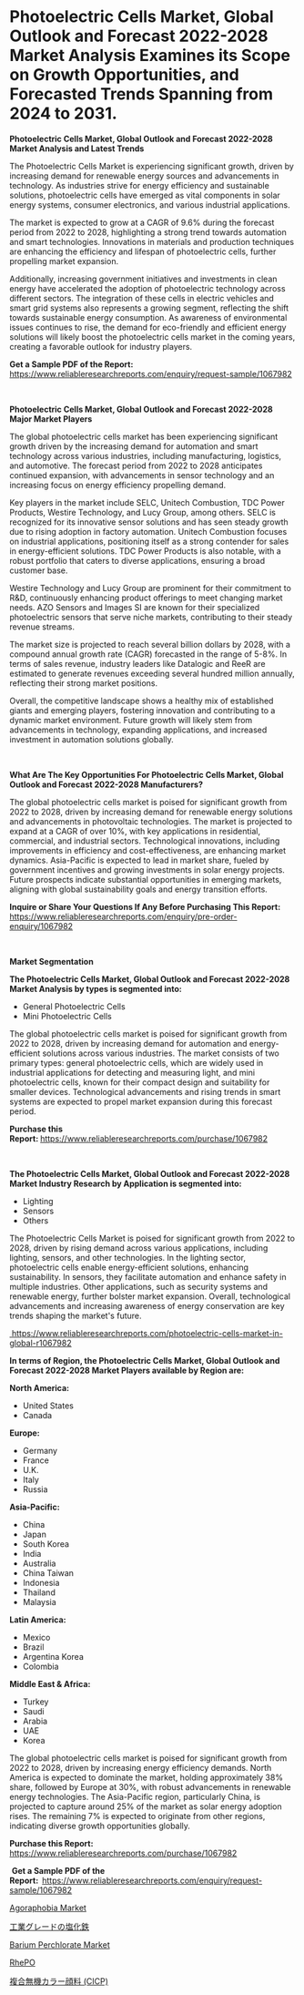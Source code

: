 <p><h1>Photoelectric Cells Market, Global Outlook and Forecast 2022-2028 Market Analysis Examines its Scope on Growth Opportunities, and Forecasted Trends Spanning from 2024 to 2031.</h1></p><p><strong>Photoelectric Cells Market, Global Outlook and Forecast 2022-2028 Market Analysis and Latest Trends</strong></p>
<p><p>The Photoelectric Cells Market is experiencing significant growth, driven by increasing demand for renewable energy sources and advancements in technology. As industries strive for energy efficiency and sustainable solutions, photoelectric cells have emerged as vital components in solar energy systems, consumer electronics, and various industrial applications. </p><p>The market is expected to grow at a CAGR of 9.6% during the forecast period from 2022 to 2028, highlighting a strong trend towards automation and smart technologies. Innovations in materials and production techniques are enhancing the efficiency and lifespan of photoelectric cells, further propelling market expansion. </p><p>Additionally, increasing government initiatives and investments in clean energy have accelerated the adoption of photoelectric technology across different sectors. The integration of these cells in electric vehicles and smart grid systems also represents a growing segment, reflecting the shift towards sustainable energy consumption. As awareness of environmental issues continues to rise, the demand for eco-friendly and efficient energy solutions will likely boost the photoelectric cells market in the coming years, creating a favorable outlook for industry players.</p></p>
<p><strong>Get a Sample PDF of the Report:&nbsp;</strong> <a href="https://www.reliableresearchreports.com/enquiry/request-sample/1067982">https://www.reliableresearchreports.com/enquiry/request-sample/1067982</a></p>
<p>&nbsp;</p>
<p><strong>Photoelectric Cells Market, Global Outlook and Forecast 2022-2028 Major Market Players</strong></p>
<p><p>The global photoelectric cells market has been experiencing significant growth driven by the increasing demand for automation and smart technology across various industries, including manufacturing, logistics, and automotive. The forecast period from 2022 to 2028 anticipates continued expansion, with advancements in sensor technology and an increasing focus on energy efficiency propelling demand.</p><p>Key players in the market include SELC, Unitech Combustion, TDC Power Products, Westire Technology, and Lucy Group, among others. SELC is recognized for its innovative sensor solutions and has seen steady growth due to rising adoption in factory automation. Unitech Combustion focuses on industrial applications, positioning itself as a strong contender for sales in energy-efficient solutions. TDC Power Products is also notable, with a robust portfolio that caters to diverse applications, ensuring a broad customer base.</p><p>Westire Technology and Lucy Group are prominent for their commitment to R&D, continuously enhancing product offerings to meet changing market needs. AZO Sensors and Images SI are known for their specialized photoelectric sensors that serve niche markets, contributing to their steady revenue streams.</p><p>The market size is projected to reach several billion dollars by 2028, with a compound annual growth rate (CAGR) forecasted in the range of 5-8%. In terms of sales revenue, industry leaders like Datalogic and ReeR are estimated to generate revenues exceeding several hundred million annually, reflecting their strong market positions.</p><p>Overall, the competitive landscape shows a healthy mix of established giants and emerging players, fostering innovation and contributing to a dynamic market environment. Future growth will likely stem from advancements in technology, expanding applications, and increased investment in automation solutions globally.</p></p>
<p>&nbsp;</p>
<p><strong>What Are The Key Opportunities For Photoelectric Cells Market, Global Outlook and Forecast 2022-2028 Manufacturers?</strong></p>
<p><p>The global photoelectric cells market is poised for significant growth from 2022 to 2028, driven by increasing demand for renewable energy solutions and advancements in photovoltaic technologies. The market is projected to expand at a CAGR of over 10%, with key applications in residential, commercial, and industrial sectors. Technological innovations, including improvements in efficiency and cost-effectiveness, are enhancing market dynamics. Asia-Pacific is expected to lead in market share, fueled by government incentives and growing investments in solar energy projects. Future prospects indicate substantial opportunities in emerging markets, aligning with global sustainability goals and energy transition efforts.</p></p>
<p><strong>Inquire or Share Your Questions If Any Before Purchasing This Report:</strong> <a href="https://www.reliableresearchreports.com/enquiry/pre-order-enquiry/1067982">https://www.reliableresearchreports.com/enquiry/pre-order-enquiry/1067982</a></p>
<p>&nbsp;</p>
<p><strong>Market Segmentation</strong></p>
<p><strong>The Photoelectric Cells Market, Global Outlook and Forecast 2022-2028 Market Analysis by types is segmented into:</strong></p>
<p><ul><li>General Photoelectric Cells</li><li>Mini Photoelectric Cells</li></ul></p>
<p><p>The global photoelectric cells market is poised for significant growth from 2022 to 2028, driven by increasing demand for automation and energy-efficient solutions across various industries. The market consists of two primary types: general photoelectric cells, which are widely used in industrial applications for detecting and measuring light, and mini photoelectric cells, known for their compact design and suitability for smaller devices. Technological advancements and rising trends in smart systems are expected to propel market expansion during this forecast period.</p></p>
<p><strong>Purchase this Report:&nbsp;</strong><a href="https://www.reliableresearchreports.com/purchase/1067982">https://www.reliableresearchreports.com/purchase/1067982</a></p>
<p>&nbsp;</p>
<p><strong>The Photoelectric Cells Market, Global Outlook and Forecast 2022-2028 Market Industry Research by Application is segmented into:</strong></p>
<p><ul><li>Lighting</li><li>Sensors</li><li>Others</li></ul></p>
<p><p>The Photoelectric Cells Market is poised for significant growth from 2022 to 2028, driven by rising demand across various applications, including lighting, sensors, and other technologies. In the lighting sector, photoelectric cells enable energy-efficient solutions, enhancing sustainability. In sensors, they facilitate automation and enhance safety in multiple industries. Other applications, such as security systems and renewable energy, further bolster market expansion. Overall, technological advancements and increasing awareness of energy conservation are key trends shaping the market's future.</p></p>
<p><a href="https://www.reliableresearchreports.com/photoelectric-cells-market-in-global-r1067982">&nbsp;https://www.reliableresearchreports.com/photoelectric-cells-market-in-global-r1067982</a></p>
<p><strong>In terms of Region, the Photoelectric Cells Market, Global Outlook and Forecast 2022-2028 Market Players available by Region are:</strong></p>
<p>
    <p> <strong> North America: </strong>
        <ul>
            <li>United States</li>
            <li>Canada</li>
        </ul>
        </p> 
    <p> <strong> Europe: </strong>
        <ul>
            <li>Germany</li>
            <li>France</li>
            <li>U.K.</li>
            <li>Italy</li>
            <li>Russia</li>
        </ul>
        </p> 
    <p> <strong> Asia-Pacific: </strong>
        <ul>
            <li>China</li>
            <li>Japan</li>
            <li>South Korea</li>
            <li>India</li>
            <li>Australia</li>
            <li>China Taiwan</li>
            <li>Indonesia</li>
            <li>Thailand</li>
            <li>Malaysia</li>
        </ul>
        </p> 
    <p> <strong> Latin America: </strong>
        <ul>
            <li>Mexico</li>
            <li>Brazil</li>
            <li>Argentina Korea</li>
            <li>Colombia</li>
        </ul>
        </p> 
    <p> <strong> Middle East & Africa: </strong>
        <ul>
            <li>Turkey</li>
            <li>Saudi</li>
            <li>Arabia</li>
            <li>UAE</li>
            <li>Korea</li>
        </ul>
    </p>
    </p>
<p><p>The global photoelectric cells market is poised for significant growth from 2022 to 2028, driven by increasing energy efficiency demands. North America is expected to dominate the market, holding approximately 38% share, followed by Europe at 30%, with robust advancements in renewable energy technologies. The Asia-Pacific region, particularly China, is projected to capture around 25% of the market as solar energy adoption rises. The remaining 7% is expected to originate from other regions, indicating diverse growth opportunities globally.</p></p>
<p><strong>Purchase this Report: </strong><a href="https://www.reliableresearchreports.com/purchase/1067982">https://www.reliableresearchreports.com/purchase/1067982</a></p>
<p>&nbsp;<strong>Get a Sample PDF of the Report:&nbsp;&nbsp;</strong><a href="https://www.reliableresearchreports.com/enquiry/request-sample/1067982">https://www.reliableresearchreports.com/enquiry/request-sample/1067982</a></p>
<p><strong></strong></p>
<p><p><a href="https://medium.com/@sam.gray5456/the-agoraphobia-market-is-experiencing-higher-than-anticipated-demand-compared-to-pre-pandemic-2c959dd897a6">Agoraphobia Market</a></p><p><a href="https://medium.com/@cloydabbott2023/industrial-grade-ferric-chloride-market-%E3%81%AF-%E3%82%B3%E3%82%B9%E3%83%88%E7%AE%A1%E7%90%86%E3%81%A8%E5%8A%B9%E7%8E%87%E5%90%91%E4%B8%8A%E3%82%92%E5%84%AA%E5%85%88%E3%81%97%E3%81%BE%E3%81%99-%E3%81%95%E3%82%89%E3%81%AB-%E5%A0%B1%E5%91%8A%E6%9B%B8%E3%81%AF%E5%B8%82%E5%A0%B4%E3%81%AE%E9%9C%80%E8%A6%81%E9%9D%A2%E3%81%A8%E4%BE%9B%E7%B5%A6%E9%9D%A2%E3%81%AE%E4%B8%A1%E6%96%B9%E3%82%92%E3%82%AB%E3%83%90%E3%83%BC%E3%81%97%E3%81%A6%E3%81%84%E3%81%BE%E3%81%99-348673ca7717">工業グレードの塩化鉄</a></p><p><a href="https://issuu.com/reportprime-2/docs/barium-perchlorate-market-size-2030_7ff72b6a3c6703">Barium Perchlorate Market</a></p><p><a href="https://medium.com/@eduardocofllins90786/%EC%84%B8%EA%B3%84-rhepo-market-%EC%9D%80-2024%EC%97%90%EC%84%9C-2031%EB%A1%9C-%EC%97%B0%ED%8F%89%EA%B7%A0-%EC%A6%9D%EA%B0%80%EC%9C%A8%EC%9D%84-%EB%B3%B4%EC%9D%BC-%EA%B2%83%EC%9C%BC%EB%A1%9C-%EC%98%88%EC%83%81%EB%90%A9%EB%8B%88%EB%8B%A4-262582f4cff1">RhePO</a></p><p><a href="https://medium.com/@cloydabbott2023/complex-inorganic-color-pigments-cicp-market-%E3%81%AF-%E3%82%B3%E3%82%B9%E3%83%88%E7%AE%A1%E7%90%86%E3%81%A8%E5%8A%B9%E7%8E%87%E5%90%91%E4%B8%8A%E3%82%92%E5%84%AA%E5%85%88%E3%81%97%E3%81%BE%E3%81%99-%E3%81%95%E3%82%89%E3%81%AB-%E5%A0%B1%E5%91%8A%E6%9B%B8%E3%81%AF%E5%B8%82%E5%A0%B4%E3%81%AE%E9%9C%80%E8%A6%81%E9%9D%A2%E3%81%A8%E4%BE%9B%E7%B5%A6%E9%9D%A2%E3%81%AE%E4%B8%A1%E6%96%B9%E3%82%92%E3%82%AB%E3%83%90%E3%83%BC%E3%81%97%E3%81%A6%E3%81%84%E3%81%BE%E3%81%99-e3dd003ebb3d">複合無機カラー顔料 (CICP)</a></p></p>